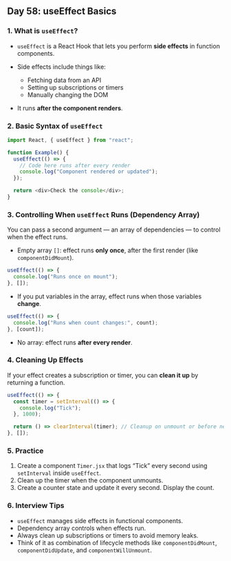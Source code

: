 ## Day 58: useEffect Basics

### 1. What is `useEffect`?

* `useEffect` is a React Hook that lets you perform **side effects** in function components.
* Side effects include things like:

  * Fetching data from an API
  * Setting up subscriptions or timers
  * Manually changing the DOM
* It runs **after the component renders**.

<div class="section-break"></div>

### 2. Basic Syntax of `useEffect`

```js
import React, { useEffect } from "react";

function Example() {
  useEffect(() => {
    // Code here runs after every render
    console.log("Component rendered or updated");
  });

  return <div>Check the console</div>;
}
```

<div class="section-break"></div>

### 3. Controlling When `useEffect` Runs (Dependency Array)

You can pass a second argument — an array of dependencies — to control when the effect runs.

* Empty array `[]`: effect runs **only once**, after the first render (like `componentDidMount`).

```js
useEffect(() => {
  console.log("Runs once on mount");
}, []);
```

* If you put variables in the array, effect runs when those variables **change**.

```js
useEffect(() => {
  console.log("Runs when count changes:", count);
}, [count]);
```

* No array: effect runs **after every render**.

<div class="section-break"></div>

### 4. Cleaning Up Effects

If your effect creates a subscription or timer, you can **clean it up** by returning a function.

```js
useEffect(() => {
  const timer = setInterval(() => {
    console.log("Tick");
  }, 1000);

  return () => clearInterval(timer); // Cleanup on unmount or before next effect
}, []);
```

<div class="section-break"></div>

### 5. Practice

<div class="practice">

1. Create a component `Timer.jsx` that logs “Tick” every second using `setInterval` inside `useEffect`.
2. Clean up the timer when the component unmounts.
3. Create a counter state and update it every second. Display the count.

</div>

<div class="section-break"></div>

### 6. Interview Tips

* `useEffect` manages side effects in functional components.
* Dependency array controls when effects run.
* Always clean up subscriptions or timers to avoid memory leaks.
* Think of it as combination of lifecycle methods like `componentDidMount`, `componentDidUpdate`, and `componentWillUnmount`.

<div class="section-break"></div>
